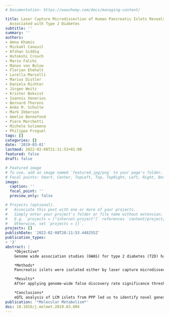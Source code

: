 ```yaml
---
# Documentation: https://wowchemy.com/docs/managing-content/

title: Laser Capture Microdissection of Human Pancreatic Islets Reveals Novel eQTLs
  Associated with Type 2 Diabetes
subtitle: ''
summary: ''
authors:
- Amna Khamis
- Mickaël Canouil
- Afshan Siddiq
- Hutokshi Crouch
- Mario Falchi
- Manon von Bulow
- Florian Ehehalt
- Lorella Marselli
- Marius Distler
- Daniela Richter
- Jürgen Weitz
- Krister Bokvist
- Ioannis Xenarios
- Bernard Thorens
- Anke M. Schulte
- Mark Ibberson
- Amelie Bonnefond
- Piero Marchetti
- Michele Solimena
- Philippe Froguel
tags: []
categories: []
date: '2019-03-01'
lastmod: 2022-02-08T21:11:53+01:00
featured: false
draft: false

# Featured image
# To use, add an image named `featured.jpg/png` to your page's folder.
# Focal points: Smart, Center, TopLeft, Top, TopRight, Left, Right, BottomLeft, Bottom, BottomRight.
image:
  caption: ''
  focal_point: ''
  preview_only: false

# Projects (optional).
#   Associate this post with one or more of your projects.
#   Simply enter your project's folder or file name without extension.
#   E.g. `projects = ["internal-project"]` references `content/project/deep-learning/index.md`.
#   Otherwise, set `projects = []`.
projects: []
publishDate: '2022-02-08T20:11:53.448255Z'
publication_types:
- '2'
abstract: |
    *Objective*  
    Genome wide association studies (GWAS) for type 2 diabetes (T2D) have identified genetic loci that often localise in non-coding regions of the genome, suggesting gene regulation effects. We combined genetic and transcriptomic analysis from human islets obtained from brain-dead organ donors or surgical patients to detect expression quantitative trait loci (eQTLs) and shed light into the regulatory mechanisms of these genes.

    *Methods*  
    Pancreatic islets were isolated either by laser capture microdissection (LCM) from surgical specimens of 103 metabolically phenotyped pancreatectomized patients (PPP) or by collagenase digestion of pancreas from 100 brain-dead organ donors (OD). Genotyping (> 8.7 million single nucleotide polymorphisms) and expression (> 47,000 transcripts and splice variants) analyses were combined to generate cis-eQTLs.

    *Results*  
    After applying genome-wide false discovery rate significance thresholds, we identified 1,173 and 1,021 eQTLs in samples of OD and PPP, respectively. Among the strongest eQTLs shared between OD and PPP were CHURC1 (OD p-value = 1.71 × 10<sup>-24</sup>; PPP p-value = 3.64 × 10<sup>-24</sup>) and PSPH (OD p-value = 3.92 × 10<sup>-26</sup>; PPP p-value = 3.64 × 10<sup>-24</sup>). We identified eQTLs in linkage-disequilibrium with GWAS loci T2D and associated traits, including TTLL6, MLX and KIF9 loci, which do not implicate the nearest gene. We found in the PPP datasets 11 eQTL genes, which were differentially expressed in T2D and two genes (CYP4V2 and TSEN2) associated with HbA1c but none in the OD samples.

    *Conclusions*  
    eQTL analysis of LCM islets from PPP led us to identify novel genes which had not been previously linked to islet biology and T2D. The understanding gained from eQTL approaches, especially using surgical samples of living patients, provides a more accurate 3-dimensional representation than those from genetic studies alone.
publication: '*Molecular Metabolism*'
doi: 10.1016/j.molmet.2019.03.004
---
```

